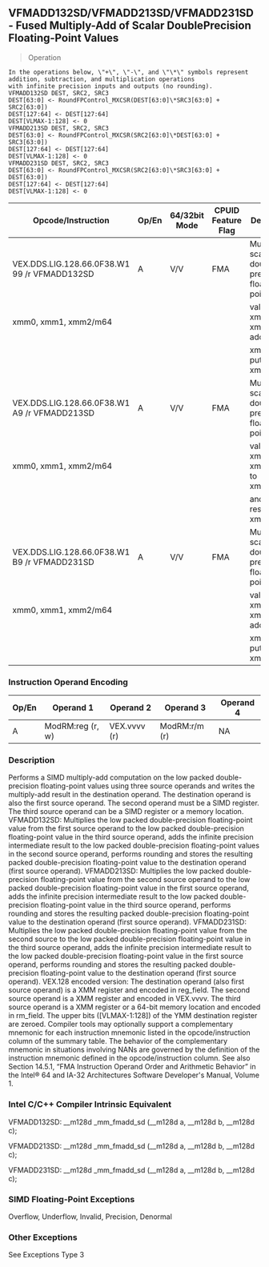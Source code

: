## VFMADD132SD/VFMADD213SD/VFMADD231SD  -  Fused Multiply-Add of Scalar DoublePrecision Floating-Point Values

> Operation

``` slim
In the operations below, \"+\", \"-\", and \"\*\" symbols represent addition, subtraction, and multiplication operations
with infinite precision inputs and outputs (no rounding).
VFMADD132SD DEST, SRC2, SRC3
DEST[63:0] <- RoundFPControl_MXCSR(DEST[63:0]\*SRC3[63:0] + SRC2[63:0])
DEST[127:64] <- DEST[127:64]
DEST[VLMAX-1:128] <- 0
VFMADD213SD DEST, SRC2, SRC3
DEST[63:0] <- RoundFPControl_MXCSR(SRC2[63:0]\*DEST[63:0] + SRC3[63:0])
DEST[127:64] <- DEST[127:64]
DEST[VLMAX-1:128] <- 0
VFMADD231SD DEST, SRC2, SRC3
DEST[63:0] <- RoundFPControl_MXCSR(SRC2[63:0]\*SRC3[63:0] + DEST[63:0])
DEST[127:64] <- DEST[127:64]
DEST[VLMAX-1:128] <- 0

```

 Opcode/Instruction                          | Op/En| 64/32bit Mode| CPUID Feature Flag| Description                                    
 ---  | --- | --- | --- | ---
 VEX.DDS.LIG.128.66.0F38.W1 99 /r VFMADD132SD| A    | V/V          | FMA               | Multiply scalar double-precision floating-point
 xmm0, xmm1, xmm2/m64                        |      |              |                   | value from xmm0 and xmm2/mem, add to           
                                             |      |              |                   | xmm1 and put result in xmm0.                   
 VEX.DDS.LIG.128.66.0F38.W1 A9 /r VFMADD213SD| A    | V/V          | FMA               | Multiply scalar double-precision floating-point
 xmm0, xmm1, xmm2/m64                        |      |              |                   | value from xmm0 and xmm1, add to xmm2/mem      
                                             |      |              |                   | and put result in xmm0.                        
 VEX.DDS.LIG.128.66.0F38.W1 B9 /r VFMADD231SD| A    | V/V          | FMA               | Multiply scalar double-precision floating-point
 xmm0, xmm1, xmm2/m64                        |      |              |                   | value from xmm1 and xmm2/mem, add to           
                                             |      |              |                   | xmm0 and put result in xmm0.                   

### Instruction Operand Encoding
 Op/En| Operand 1       | Operand 2   | Operand 3    | Operand 4
 ---  | --- | --- | --- | ---
 A    | ModRM:reg (r, w)| VEX.vvvv (r)| ModRM:r/m (r)| NA       

### Description
Performs a SIMD multiply-add computation on the low packed double-precision
floating-point values using three source operands and writes the multiply-add
result in the destination operand. The destination operand is also the first
source operand. The second operand must be a SIMD register. The third source
operand can be a SIMD register or a memory location. VFMADD132SD: Multiplies
the low packed double-precision floating-point value from the first source operand
to the low packed double-precision floating-point value in the third source
operand, adds the infinite precision intermediate result to the low packed double-precision
floating-point values in the second source operand, performs rounding and stores
the resulting packed double-precision floating-point value to the destination
operand (first source operand). VFMADD213SD: Multiplies the low packed double-precision
floating-point value from the second source operand to the low packed double-precision
floating-point value in the first source operand, adds the infinite precision
intermediate result to the low packed double-precision floating-point value
in the third source operand, performs rounding and stores the resulting packed
double-precision floating-point value to the destination operand (first source
operand). VFMADD231SD: Multiplies the low packed double-precision floating-point
value from the second source to the low packed double-precision floating-point
value in the third source operand, adds the infinite precision intermediate
result to the low packed double-precision floating-point value in the first
source operand, performs rounding and stores the resulting packed double-precision
floating-point value to the destination operand (first source operand). VEX.128
encoded version: The destination operand (also first source operand) is a XMM
register and encoded in reg_field. The second source operand is a XMM register
and encoded in VEX.vvvv. The third source operand is a XMM register or a 64-bit
memory location and encoded in rm_field. The upper bits ([VLMAX-1:128]) of the
YMM destination register are zeroed. Compiler tools may optionally support a
complementary mnemonic for each instruction mnemonic listed in the opcode/instruction
column of the summary table. The behavior of the complementary mnemonic in situations
involving NANs are governed by the definition of the instruction mnemonic defined
in the opcode/instruction column. See also Section 14.5.1, “FMA Instruction
Operand Order and Arithmetic Behavior” in the Intel® 64 and IA-32 Architectures
Software Developer's Manual, Volume 1.



### Intel C/C++ Compiler Intrinsic Equivalent
VFMADD132SD: __m128d _mm_fmadd_sd (__m128d a, __m128d b, __m128d c);

VFMADD213SD: __m128d _mm_fmadd_sd (__m128d a, __m128d b, __m128d c);

VFMADD231SD: __m128d _mm_fmadd_sd (__m128d a, __m128d b, __m128d c);


### SIMD Floating-Point Exceptions
Overflow, Underflow, Invalid, Precision, Denormal


### Other Exceptions
See Exceptions Type 3
